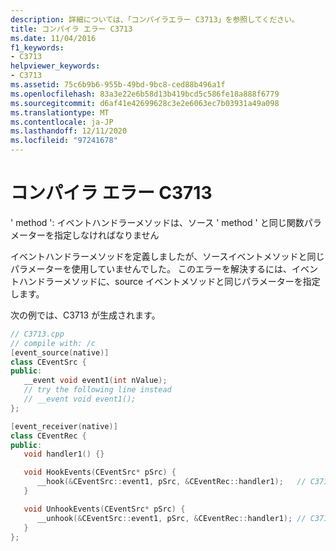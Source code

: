 ```yaml
---
description: 詳細については、「コンパイラエラー C3713」を参照してください。
title: コンパイラ エラー C3713
ms.date: 11/04/2016
f1_keywords:
- C3713
helpviewer_keywords:
- C3713
ms.assetid: 75c6b9b6-955b-49bd-9bc8-ced88b496a1f
ms.openlocfilehash: 83a3e22e6b58d13b419bcd5c586fe18a888f6779
ms.sourcegitcommit: d6af41e42699628c3e2e6063ec7b03931a49a098
ms.translationtype: MT
ms.contentlocale: ja-JP
ms.lasthandoff: 12/11/2020
ms.locfileid: "97241678"
---
```

# <a name="compiler-error-c3713"></a>コンパイラ エラー C3713

' method ': イベントハンドラーメソッドは、ソース ' method ' と同じ関数パラメーターを指定しなければなりません

イベントハンドラーメソッドを定義しましたが、ソースイベントメソッドと同じパラメーターを使用していませんでした。 このエラーを解決するには、イベントハンドラーメソッドに、source イベントメソッドと同じパラメーターを指定します。

次の例では、C3713 が生成されます。

```cpp
// C3713.cpp
// compile with: /c
[event_source(native)]
class CEventSrc {
public:
   __event void event1(int nValue);
   // try the following line instead
   // __event void event1();
};

[event_receiver(native)]
class CEventRec {
public:
   void handler1() {}

   void HookEvents(CEventSrc* pSrc) {
      __hook(&CEventSrc::event1, pSrc, &CEventRec::handler1);   // C3713
   }

   void UnhookEvents(CEventSrc* pSrc) {
      __unhook(&CEventSrc::event1, pSrc, &CEventRec::handler1); // C3713
   }
};
```
